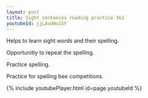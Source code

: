 ```yaml
---
layout: post
title: Sight sentences reading practice 362
youtubeId: jjLAvUWv1SY
---
```

 
 
Helps to learn sight words and their spelling.

Opportunitiy to repeat the spelling. 

Practice spelling. 
 
Practice for spelling bee competitions. 
 
{% include youtubePlayer.html id=page.youtubeId %}
 
 
